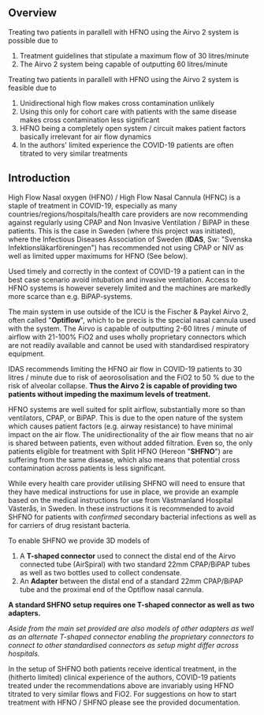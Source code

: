 ## Overview

Treating two patients in parallell with HFNO using the Airvo 2 system is possible due to

1. Treatment guidelines that stipulate a maximum flow of 30 litres/minute
2. The Airvo 2 system being capable of outputting 60 litres/minute

Treating two patients in parallell with HFNO using the Airvo 2 system is feasible due to

1. Unidirectional high flow makes cross contamination unlikely
2. Using this only for cohort care with patients with the same disease makes cross contamination less significant
3. HFNO being a completely open system / circuit makes patient factors basically irrelevant for air flow dynamics
4. In the authors' limited experience the COVID-19 patients are often titrated to very similar treatments

## Introduction

High Flow Nasal oxygen (HFNO) / High Flow Nasal Cannula (HFNC) is a staple of treatment in COVID-19, especially as many countries/regions/hospitals/health care providers are now recommending against regularly using CPAP and Non Invasive Ventilation / BiPAP in these patients. This is the case in Sweden (where this project was initiated), where the Infectious Diseases Association of Sweden (**IDAS**, Sw: "Svenska Infektionsläkarföreningen") has recommended not using CPAP or NIV as well as limited upper maximums for HFNO (See below).

Used timely and correctly in the context of COVID-19 a patient can in the best case scenario avoid intubation and invasive ventilation. Access to HFNO systems is however severely limited and the machines are markedly more scarce than e.g. BiPAP-systems.

The main system in use outside of the ICU is the Fischer & Paykel Airvo 2, often called "**Optiflow**", which to be precis is the special nasal cannula used with the system. The Airvo is capable of outputting 2-60 litres / minute of airflow with 21-100% FiO2 and uses wholly proprietary connectors which are not readily available and cannot be used with standardised respiratory equipment.

IDAS recommends limiting the HFNO air flow in COVID-19 patients to 30 litres / minute due to risk of aeorosolisation and the FiO2 to 50 % due to the risk of alveolar collapse. **Thus the Airvo 2 is capable of providing two patients without impeding the maximum levels of treatment.**

HFNO systems are well suited for split airflow, substantially more so than ventilators, CPAP, or BiPAP. This is due to the open nature of the system which causes patient factors (e.g. airway resistance) to have minimal impact on the air flow. The unidirectionality of the air flow means that no air is shared between patients, even without added filtration. Even so, the only patients eligible for treatment with Split HFNO (Hereon "**SHFNO**") are suffering from the same disease, which also means that potential cross contamination across patients is less significant.

While every health care provider utilising SHFNO will need to ensure that they have medical instructions for use in place, we provide an example based on the medical instructions for use from Västmanland Hospital Västerås, in Sweden. In these instructions it is recommended to avoid SHFNO for patients with _confirmed_ secondary bacterial infections as well as for carriers of drug resistant bacteria.

To enable SHFNO we provide 3D models of

1. A **T-shaped connector** used to connect the distal end of the Airvo connected tube (AirSpiral) with two standard 22mm CPAP/BiPAP tubes as well as two bottles used to collect condensate.
2. An **Adapter** between the distal end of a standard 22mm CPAP/BiPAP tube and the proximal end of the Optiflow nasal cannula.

**A standard SHFNO setup requires one T-shaped connector as well as two adapters.**

_Aside from the main set provided are also models of other adapters as well as an alternate T-shaped connector enabling the proprietary connectors to connect to other standardised connectors as setup might differ across hospitals._

In the setup of SHFNO both patients receive identical treatment, in the (hitherto limited) clinical experience of the authors, COVID-19 patients treated under the recommendations above are invariably using HFNO titrated to very similar flows and FiO2. For suggestions on how to start treatment with HFNO / SHFNO please see the provided documentation.
